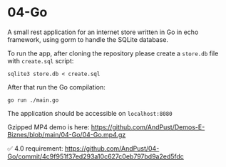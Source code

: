 # 04-Go
A small rest application for an internet store written in Go in echo framework, using gorm to handle the SQLite database.

To run the app, after cloning the repository please create a `store.db` file with `create.sql` script:

`sqlite3 store.db < create.sql`

After that run the Go compilation:

`go run ./main.go`

The application should be accessible on `localhost:8080`

Gzipped MP4 demo is here: https://github.com/AndPust/Demos-E-Biznes/blob/main/04-Go/04-Go.mp4.gz
 
✅ 4.0 requirement: https://github.com/AndPust/04-Go/commit/4c9f951f37ed293a10c627c0eb797bd9a2ed5fdc 
